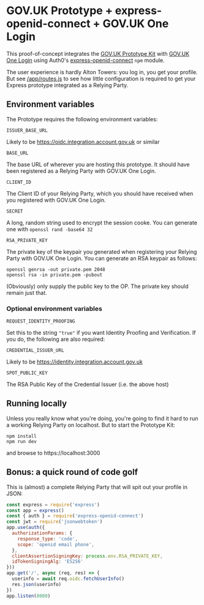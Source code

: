 # GOV.UK Prototype + express-openid-connect + GOV.UK One Login

This proof-of-concept integrates the [GOV.UK Prototype Kit](https://prototype-kit.service.gov.uk/)
with [GOV.UK One Login](https://www.sign-in.service.gov.uk/) using Auth0's
[express-openid-connect](https://github.com/auth0/express-openid-connect) `npm` module.

The user experience is hardly Alton Towers: you log in, you get your profile. But see [/app/routes.js](app/routes.js)
to see how little configuration is required to get your Express prototype integrated as a Relying Party.

## Environment variables

The Prototype requires the following environment variables:

    ISSUER_BASE_URL

Likely to be https://oidc.integration.account.gov.uk or similar

    BASE_URL

The base URL of wherever you are hosting this prototype.  It should have been registered as a Relying Party with GOV.UK One Login.

    CLIENT_ID

The Client ID of your Relying Party, which you should have received when you registered with GOV.UK One Login.

    SECRET

A long, random string used to encrypt the session cooke.  You can generate one with `openssl rand -base64 32`

    RSA_PRIVATE_KEY

The private key of the keypair you generated when registering your Relying Party with GOV.UK One Login.  You can generate an RSA keypair as follows:

    openssl genrsa -out private.pem 2048
    openssl rsa -in private.pem -pubout

(Obviously) only supply the public key to the OP.  The private key should remain just that.

### Optional environment variables

    REQUEST_IDENTITY_PROOFING

Set this to the string `"true"` if you want Identity Proofing and Verification.  If you do, the following are also required:

    CREDENTIAL_ISSUER_URL

Likely to be https://identity.integration.account.gov.uk

    SPOT_PUBLIC_KEY

The RSA Public Key of the Credential Issuer (i.e. the above host)

## Running locally

Unless you really know what you're doing, you're going to find it hard to run a working Relying Party on localhost.  But to start the Prototype Kit:

    npm install
    npm run dev

and browse to https://localhost:3000

## Bonus: a quick round of code golf

This is (almost) a complete Relying Party that will spit out your profile in JSON:

```js
const express = require('express')
const app = express()
const { auth } = require('express-openid-connect')
const jwt = require('jsonwebtoken')
app.use(auth({
  authorizationParams: {
    response_type: 'code',
    scope: 'openid email phone',
  },
  clientAssertionSigningKey: process.env.RSA_PRIVATE_KEY,
  idTokenSigningAlg: 'ES256'
}))
app.get('/', async (req, res) => {
  userinfo = await req.oidc.fetchUserInfo()
  res.json(userinfo)
})
app.listen(8080)
```
